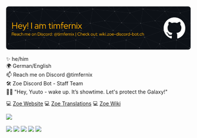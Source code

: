 ![](./github-header-image.png)

✨ he/him <br>
🌍 German/English <br>
📫 Reach me on Discord @timfernix <br>
🛠 Zoe Discord Bot - Staff Team <br>
👼🏻 "Hey, Yuuto - wake up. It’s showtime. Let's protect the Galaxy!" <br>

💻 [Zoe Website](https://zoe-discord-bot.ch/) 
💻 [Zoe Translations](https://translate.zoe-discord-bot.ch/)
💻 [Zoe Wiki](https://wikizoe-discord-bot.ch/)

![](./standard.gif)

![](http://github-profile-summary-cards.vercel.app/api/cards/profile-details?username=timfernix&theme=vision_friendly_dark) 
![](http://github-profile-summary-cards.vercel.app/api/cards/repos-per-language?username=timfernix&theme=vision_friendly_dark)
![](http://github-profile-summary-cards.vercel.app/api/cards/most-commit-language?username=timfernix&theme=vision_friendly_dark)
![](http://github-profile-summary-cards.vercel.app/api/cards/stats?username=timfernix&theme=vision_friendly_dark)
![](http://github-profile-summary-cards.vercel.app/api/cards/productive-time?username=timfernix&theme=vision_friendly_dark&utcOffset=8) 

<!--
**timfernix/timfernix** is a ✨ _special_ ✨ repository because its `README.md` (this file) appears on your GitHub profile.

Here are some ideas to get you started:

- 🔭 I’m currently working on ...
- 🌱 I’m currently learning ...
- 👯 I’m looking to collaborate on ...
- 🤔 I’m looking for help with ...
- 💬 Ask me about ...
- 📫 How to reach me: ...
- 😄 Pronouns: ...
- ⚡ Fun fact: ...
-->
